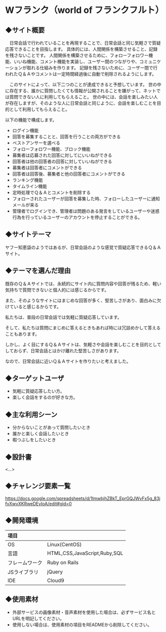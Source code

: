 # **Wフランク（world of フランクフルト）**

## ◆サイト概要
　日常会話で行われていることを再現することで、日常会話と同じ気軽さで質疑応答できることを目指します。
具体的には、人間関係を構築させること、記録を残さないことです。
人間関係を構築させるために、フォローフォロワー機能、いいね機能、コメント機能を実装し、ユーザー間のつながりや、コミュニケーションが取れる仕組みを作ります。
記録を残さないために、ユーザー間で行われたＱ＆Ａやコメントは一定時間経過後に自動で削除されるようにします。

　このサイトによって、以下二つのことが達成できると予想しています。
世の中に存在する、誰かに質問したくても情報が公開されることを嫌がって、ネットでは質問できない人に利用してもらえること。
世の中には、会話を楽しみたい人が存在しますが、そのような人に日常会話と同じように、会話を楽しむことを目的として利用してもらえること。

以下の機能で構成します。
* ログイン機能
* 回答を募集することと、回答を行うことの両方ができる
* ベストアンサーを選べる
* フォローフォロワー機能、ブロック機能
* 募集者は応募された回答に対してにいいねができる
* 回答者は他の回答者の回答に対していいねができる
* 募集者は回答者にコメントができる
* 回答者は回答後、募集者と他の回答者にコメントができる
* ランキング機能
* タイムライン機能
* 定時処理でＱ＆Ａとコメントを削除する
* フォローされたユーザーが回答を募集した時、フォローしたユーザーに通知メールが来る
* 管理者でログインでき、管理者は問題のある発言をしているユーザーや迷惑行為を行っているユーザーのアカウントを停止することができる。

## ◆サイトテーマ
ヤフー知恵袋のようではあるが、日常会話のような感覚で質疑応答できるＱ＆Ａサイト。

## ◆テーマを選んだ理由
既存のＱ＆Ａサイトでは、永続的にサイト内に質問内容や回答が残るため、軽い気持ちで質問できないと個人的には感じるからです。

また、そのようなサイトにはまじめな回答が多く、堅苦しさがあり、面白みに欠けていると感じるからです。

私たちは、普段の日常会話では気軽に質疑応答しています。

そして、私たちは質問にまじめに答えるときもあれば時には冗談めかして答えることもあります。

しかし、よく目にするＱ＆Ａサイトは、気軽さや会話を楽しむことを目的としてしておらず、日常会話とはかけ離れた堅苦しさがあります。

なので、日常会話に近いＱ＆Ａサイトを作りたいと考えました。

## ◆ターゲットユーザ
* 気軽に質疑応答したい方。
* 楽しく会話をするのが好きな方。

## ◆主な利用シーン
* 分からないことがあって質問したいとき
* 誰かと楽しく会話したいとき
* 暇つぶしをしたいとき

## ◆設計書
<...>

## ◆チャレンジ要素一覧
<https://docs.google.com/spreadsheets/d/1lmwbjhZBkT_EprGQJWvFx5g_83jfvXwvXKRweDEyIoA/edit#gid=0>

## ◆開発環境
|項目| |
|:----|:----|
|OS|Linux(CentOS)|
|言語|HTML,CSS,JavaScript,Ruby,SQL|
|フレームワーク|Ruby on Rails|
|JSライブラリ|jQuery|
|IDE|Cloud9|

## ◆使用素材
- 外部サービスの画像素材・音声素材を使用した場合は、必ずサービス名とURLを明記してください。
- 使用しない場合は、使用素材の項目をREADMEから削除してください。
